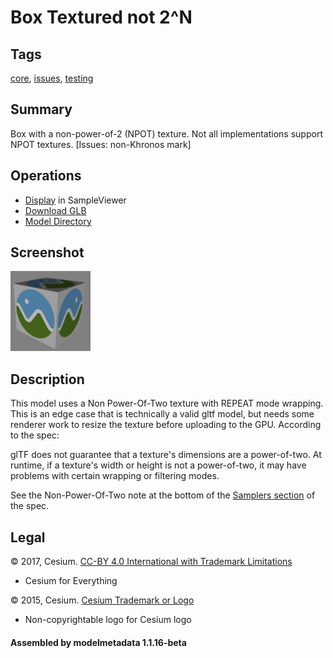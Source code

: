 # Box Textured not 2^N

## Tags

[core](../../Models-core.md), [issues](../../Models-issues.md), [testing](../../Models-testing.md)

## Summary

Box with a non-power-of-2 (NPOT) texture. Not all implementations support NPOT textures. [Issues: non-Khronos mark]

## Operations

* [Display](https://github.khronos.org/glTF-Sample-Viewer-Release/?model=https://raw.GithubUserContent.com/KhronosGroup/glTF-Sample-Assets/main/./Models/BoxTexturedNonPowerOfTwo/glTF-Binary/BoxTexturedNonPowerOfTwo.glb) in SampleViewer
* [Download GLB](https://raw.GithubUserContent.com/KhronosGroup/glTF-Sample-Assets/main/./Models/BoxTexturedNonPowerOfTwo/glTF-Binary/BoxTexturedNonPowerOfTwo.glb)
* [Model Directory](./)

## Screenshot

![screenshot](screenshot/screenshot.png)

## Description

This model uses a Non Power-Of-Two texture with REPEAT mode wrapping.  This is an edge case that is technically a valid gltf model, but needs some renderer work to resize the texture before uploading to the GPU.  According to the spec:

glTF does not guarantee that a texture's dimensions are a power-of-two. At runtime, if a texture's width or height is not a power-of-two, it may have problems with certain wrapping or filtering modes.

See the Non-Power-Of-Two note at the bottom of the [Samplers section](https://github.com/KhronosGroup/glTF/tree/master/specification/2.0#samplers) of the spec.


## Legal

&copy; 2017, Cesium. [CC-BY 4.0 International with Trademark Limitations]()

 - Cesium for Everything

&copy; 2015, Cesium. [Cesium Trademark or Logo]()

 - Non-copyrightable logo for Cesium logo

#### Assembled by modelmetadata 1.1.16-beta